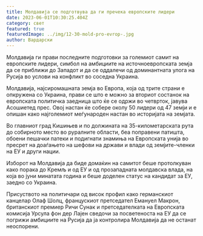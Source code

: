 ```yaml
---
title: Молдавија се подготвува да ги пречека европските лидери
date: 2023-06-01T10:30:25.404Z
category: свет
featured: true
featuredImage: ../img/12-30-mold-pro-evrop-.jpg
author: Вардарски
---
```

Молдавија ги прави последните подготовки за големиот самит на европските лидери, симбол на амбициите на источноевропската земја да се приближи до Западот и да се оддалечи од доминантната улога на Русија во услови на конфликт во соседна Украина.

Молдавија, најсиромашната земја во Европа, која од трите страни е опкружена со Украина, прави се што е можно за вториот состанок на европската политичка заедница што ќе се одржи во четврток, јавува Асошиетед прес. Овој настан ќе собере околу 50 лидери од 47 земји и е опишан како најголемиот меѓународен настан во историјата на земјата.

Во главниот град Кишињев и по должината на 35-километарската рута до собирното место во руралните области, беа поправени патишта, обоени пешачки патеки и подигнати знамиња на Европската унија во пресрет на доаѓањето на шефови на држави и влади од земјите-членки на ЕУ и други нации.

Изборот на Молдавија да биде домаќин на самитот беше протолкуван како порака до Кремљ и од ЕУ и од прозападната молдавска влада, на која во јуни минатата година и беше доделен статус на кандидат за ЕУ, заедно со Украина.

Присуството на политичари од висок профил како германскиот канцелар Олаф Шолц, францускиот претседател Емануел Макрон, британскиот премиер Ричи Сунак и претседателката на Европската комисија Урсула фон дер Лајен сведочи за посветеноста на ЕУ да се погрижи амбициите на Русија да ја контролира Молдавија да не останат неоспорени.